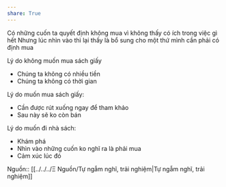 ```yaml
---
share: True
---
```

Có những cuốn ta quyết định không mua vì không thấy có ích trong việc gì hết Nhưng lúc nhìn vào thì lại thấy là bổ sung cho một thứ mình cần phải có định mua

Lý do không muốn mua sách giấy
-   Chúng ta không có nhiều tiền
-   Chúng ta không có thời gian

Lý do muốn mua sách giấy:
-   Cần được rút xuống ngay để tham khảo
-   Sau này sẽ ko còn bán

Lý do muốn đi nhà sách:
- Khám phá
- Nhìn vào những cuốn ko nghĩ ra là phải mua
- Cảm xúc lúc đó

Nguồn:: [[../../../Ξ Nguồn/Tự ngẫm nghĩ, trải nghiệm|Tự ngẫm nghĩ, trải nghiệm]]
